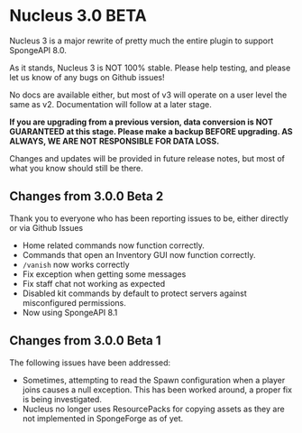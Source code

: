 # Nucleus 3.0 BETA

Nucleus 3 is a major rewrite of pretty much the entire plugin to support SpongeAPI 8.0.

As it stands, Nucleus 3 is NOT 100% stable. Please help testing, and please let us know of any bugs on Github issues!

No docs are available either, but most of v3 will operate on a user level the same as v2. Documentation will follow at a later stage.

**If you are upgrading from a previous version, data conversion is NOT GUARANTEED at this stage. Please make a backup BEFORE upgrading. AS ALWAYS, WE ARE NOT RESPONSIBLE FOR DATA LOSS.**

Changes and updates will be provided in future release notes, but most of what you know should still be there.

## Changes from 3.0.0 Beta 2

Thank you to everyone who has been reporting issues to be, either directly or via Github Issues

* Home related commands now function correctly.
* Commands that open an Inventory GUI now function correctly.
* `/vanish` now works correctly
* Fix exception when getting some messages
* Fix staff chat not working as expected
* Disabled kit commands by default to protect servers against misconfigured permissions.
* Now using SpongeAPI 8.1

## Changes from 3.0.0 Beta 1

The following issues have been addressed:

* Sometimes, attempting to read the Spawn configuration when a player joins causes a null exception. This has been worked around, a proper fix is being investigated.
* Nucleus no longer uses ResourcePacks for copying assets as they are not implemented in SpongeForge as of yet.